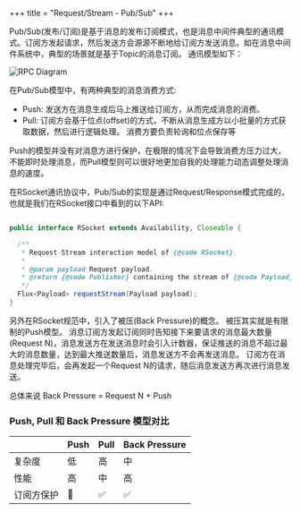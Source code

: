 +++
title = "Request/Stream - Pub/Sub"
+++


Pub/Sub(发布/订阅)是基于消息的发布订阅模式，也是消息中间件典型的通讯模式。订阅方发起请求，然后发送方会源源不断地给订阅方发送消息。如在消息中间件系统中，典型的场景就是基于Topic的消息订阅。
通讯模型如下：

![RPC Diagram](/images/communication/stream.png)

在Pub/Sub模型中，有两种典型的消息消费方式:

* Push: 发送方在消息生成后马上推送给订阅方，从而完成消息的消费。
* Pull: 订阅方会基于位点(offset)的方式，不断从消息生成方以小批量的方式获取数据，然后进行逻辑处理。 消费方要负责轮询和位点保存等

Push的模型并没有对消息方进行保护，在极限的情况下会导致消费方压力过大，不能即时处理消息，而Pull模型则可以很好地更加自我的处理能力动态调整处理消息的速度。

在RSocket通讯协议中，Pub/Sub的实现是通过Request/Response模式完成的，也就是我们在RSocket接口中看到的以下API:

```java

public interface RSocket extends Availability, Closeable {

  /**
   * Request-Stream interaction model of {@code RSocket}.
   *
   * @param payload Request payload.
   * @return {@code Publisher} containing the stream of {@code Payload}s representing the response.
   */
  Flux<Payload> requestStream(Payload payload);
}

```

另外在RSocket规范中，引入了被压(Back Pressure)的概念。 被压其实就是有限制的Push模型。
消息订阅方发起订阅同时告知接下来要请求的消息最大数量(Request N)，消息发送方在发送消息时会引入计数器，保证推送的消息不超过最大的消息数量，达到最大推送数量后，消息发送方不会再发送消息。
订阅方在消息处理完毕后，会再发起一个Request N的请求，随后消息发送方再次进行消息发送。

总体来说 Back Pressure =  Request N + Push


### Push, Pull 和 Back Pressure 模型对比

|     | Push               | Pull               | Back Pressure            |
|:----|:-------------------|:--------------------|:-------------------|
| 复杂度 | 低     | 高  | 中 |
| 性能            |  高 | 中      | 高 |
| 订阅方保护 | :red_circle:       | :white_check_mark:  | :white_check_mark: |



